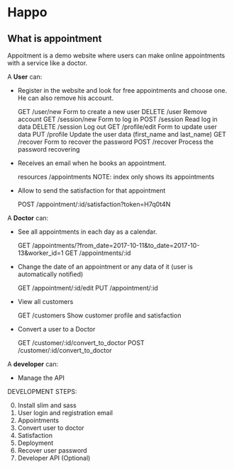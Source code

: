 # Happo

## What is appointment

Appoitment is a demo website where users can make online appointments
with a service like a doctor.

A **User** can:

- Register in the website and look for free appointments and choose one.
  He can also remove his account.

    GET /user/new     Form to create a new user
    DELETE /user      Remove account
    GET /session/new  Form to log in
    POST /session     Read log in data
    DELETE /session   Log out
    GET /profile/edit Form to update user data
    PUT /profile      Update the user data (first_name and last_name)
    GET /recover      Form to recover the password
    POST /recover     Process the password recovering

- Receives an email when he books an appointment.

    resources /appointments
      NOTE: index only shows its appointments

- Allow to send the satisfaction for that appointment

    POST /appointment/:id/satisfaction?token=H7q0t4N

A **Doctor** can:

- See all appointments in each day as a calendar.

    GET /appointments/?from_date=2017-10-11&to_date=2017-10-13&worker_id=1
    GET /appointments/:id

- Change the date of an appointment or any data of it (user is
  automatically notified)

    GET   /appointment/:id/edit
    PUT   /appointment/:id

- View all customers

    GET   /customers  Show customer profile and satisfaction

- Convert a user to a Doctor

    GET  /customer/:id/convert_to_doctor
    POST /customer/:id/convert_to_doctor

A **developer** can:

- Manage the API


DEVELOPMENT STEPS:

0. Install slim and sass
1. User login and registration email
2. Appointments
3. Convert user to doctor
4. Satisfaction
5. Deployment
6. Recover user password
7. Developer API (Optional)
